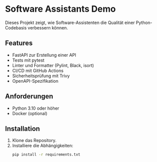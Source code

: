 # Software Assistants Demo

Dieses Projekt zeigt, wie Software-Assistenten die Qualität einer Python-Codebasis verbessern können.

## Features
- FastAPI zur Erstellung einer API
- Tests mit pytest
- Linter und Formatter (Pylint, Black, isort)
- CI/CD mit GitHub Actions
- Sicherheitsprüfung mit Trivy
- OpenAPI-Spezifikation

## Anforderungen
- Python 3.10 oder höher
- Docker (optional)

## Installation
1. Klone das Repository.
2. Installiere die Abhängigkeiten:
   ```bash
   pip install -r requirements.txt